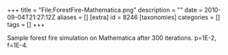 +++
title = "File:ForestFire-Mathematica.png"
description = ""
date = 2010-09-04T21:27:12Z
aliases = []
[extra]
id = 8246
[taxonomies]
categories = []
tags = []
+++

Sample forest fire simulation on Mathematica after 300 iterations. p=1E-2, f=1E-4.
